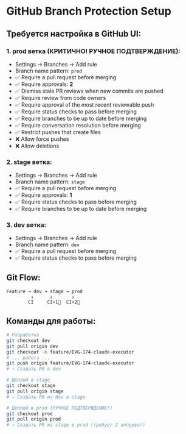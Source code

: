 # GitHub Branch Protection Setup

## Требуется настройка в GitHub UI:

### 1. prod ветка (КРИТИЧНО! РУЧНОЕ ПОДТВЕРЖДЕНИЕ):
- Settings → Branches → Add rule
- Branch name pattern: `prod`
- ✅ Require a pull request before merging
- ✅ Require approvals: **2**
- ✅ Dismiss stale PR reviews when new commits are pushed
- ✅ Require review from code owners
- ✅ Require approval of the most recent reviewable push
- ✅ Require status checks to pass before merging
- ✅ Require branches to be up to date before merging
- ✅ Require conversation resolution before merging
- ✅ Restrict pushes that create files
- ❌ Allow force pushes
- ❌ Allow deletions

### 2. stage ветка:
- Settings → Branches → Add rule  
- Branch name pattern: `stage`
- ✅ Require a pull request before merging
- ✅ Require approvals: **1**
- ✅ Require status checks to pass before merging
- ✅ Require branches to be up to date before merging

### 3. dev ветка:
- Settings → Branches → Add rule
- Branch name pattern: `dev`  
- ✅ Require a pull request before merging
- ✅ Require status checks to pass before merging

## Git Flow:
```
Feature → dev → stage → prod
         ↓      ↓       ↓
        CI     CI+1👤  CI+2👤
```

## Команды для работы:
```bash
# Разработка
git checkout dev
git pull origin dev
git checkout -b feature/EVG-174-claude-executor
# ... работа ...
git push origin feature/EVG-174-claude-executor
# → Создать PR в dev

# Деплой в stage  
git checkout stage
git pull origin stage
# → Создать PR из dev в stage

# Деплой в prod (РУЧНОЕ ПОДТВЕРЖДЕНИЕ!)
git checkout prod  
git pull origin prod
# → Создать PR из stage в prod (требует 2 аппрува!)
```